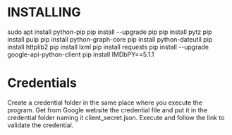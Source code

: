 
# INSTALLING

sudo apt install python-pip
pip install --upgrade pip
pip install pytz
pip install pulp
pip install python-graph-core
pip install python-dateutil 
pip install httplib2
pip install lxml
pip install requests
pip install --upgrade google-api-python-client
pip install IMDbPY==5.1.1

# Credentials
Create a credential folder in the same place where you execute the program.
Get from Google website the credential file and put it in the credential folder naming it client_secret.json.
Execute and follow the link to validate the credential.